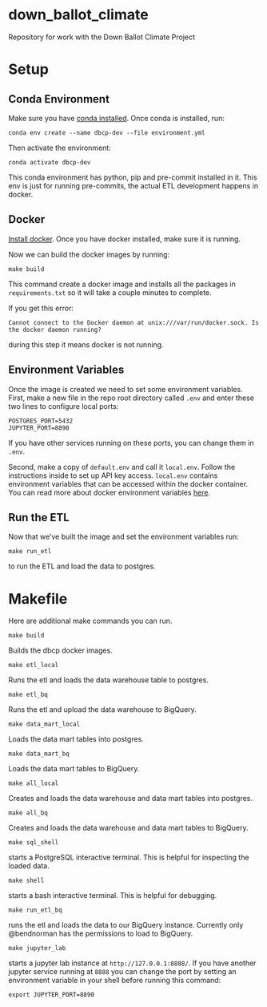# down_ballot_climate
Repository for work with the Down Ballot Climate Project

# Setup
## Conda Environment
Make sure you have [conda installed](https://docs.conda.io/projects/conda/en/latest/user-guide/install/index.html). Once conda is installed, run:
```
conda env create --name dbcp-dev --file environment.yml
```
Then activate the environment:
```
conda activate dbcp-dev
```
This conda environment has python, pip and pre-commit installed in it. This env is just for running pre-commits, the actual ETL development happens in docker.

## Docker
[Install docker](https://docs.docker.com/get-docker/). Once you have docker installed, make sure it is running.

Now we can build the docker images by running:
```
make build
```
This command create a docker image and installs all the packages in `requirements.txt` so it will take a couple minutes to complete.

If you get this error:
```
Cannot connect to the Docker daemon at unix:///var/run/docker.sock. Is the docker daemon running?
```
during this step it means docker is not running.

## Environment Variables
Once the image is created we need to set some environment variables. First, make a new file in the repo root directory called `.env` and enter these two lines to configure local ports:
```
POSTGRES_PORT=5432
JUPYTER_PORT=8890
```
If you have other services running on these ports, you can change them in `.env`.

Second, make a copy of `default.env` and call it `local.env`. Follow the instructions inside to set up API key access. `local.env` contains environment variables that can be accessed within the docker container. You can read more about docker environment variables [here](https://docs.docker.com/compose/environment-variables/).

## Run the ETL
Now that we’ve built the image and set the environment variables run:
```
make run_etl
```
to run the ETL and load the data to postgres.

# Makefile
Here are additional make commands you can run.
```
make build
```
Builds the dbcp docker images.

```
make etl_local
```
Runs the etl and loads the data warehouse table to postgres.

```
make etl_bq
```
Runs the etl and upload the data warehouse to BigQuery.

```
make data_mart_local
```
Loads the data mart tables into postgres.

```
make data_mart_bq
```
Loads the data mart tables to BigQuery.

```
make all_local
```
Creates and loads the data warehouse and data mart tables into postgres.

```
make all_bq
```
Creates and loads the data warehouse and data mart tables to BigQuery.

```
make sql_shell
```
starts a PostgreSQL interactive terminal. This is helpful for inspecting the loaded data.

```
make shell
```
starts a bash interactive terminal. This is helpful for debugging.

```
make run_etl_bq
```
runs the etl and loads the data to our BigQuery instance. Currently only @bendnorman has the permissions to load to BigQuery.

```
make jupyter_lab
```
starts a jupyter lab instance at `http://127.0.0.1:8888/`. If you have another jupyter service running at `8888` you can change the port by setting an environment variable in your shell before running this command:

```
export JUPYTER_PORT=8890
```
